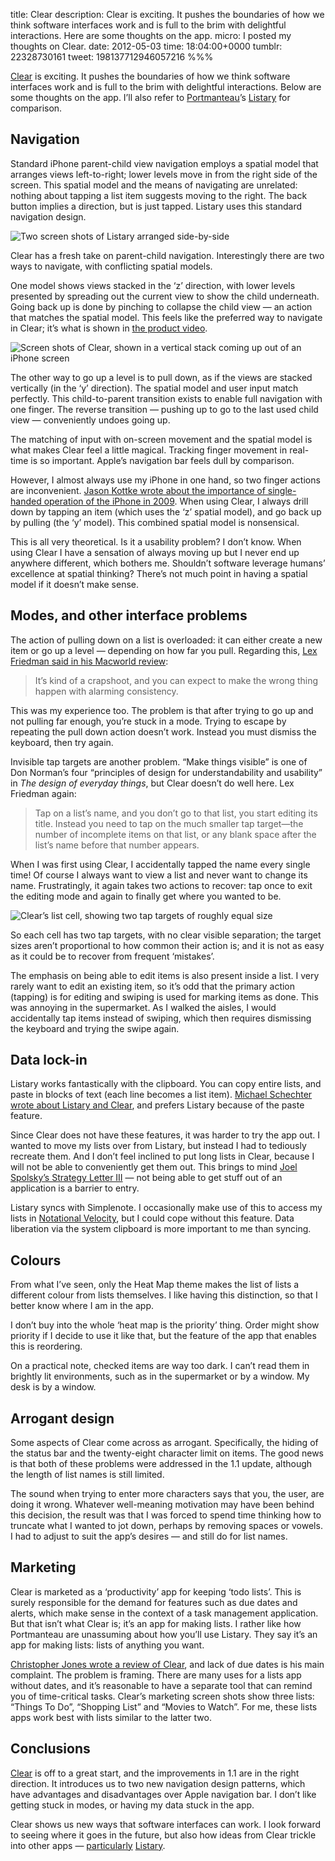 title: Clear
description: Clear is exciting. It pushes the boundaries of how we think software interfaces work and is full to the brim with delightful interactions. Here are some thoughts on the app.
micro: I posted my thoughts on Clear.
date: 2012-05-03
time: 18:04:00+0000
tumblr: 22328730161
tweet: 198137712946057216
%%%

[Clear](http://www.realmacsoftware.com/clear) is exciting. It pushes the boundaries of how we think software interfaces work and is full to the brim with delightful interactions. Below are some thoughts on the app. I’ll also refer to [Portmanteau](http://byportmanteau.com/)’s [Listary](http://listaryapp.com/) for comparison.

## Navigation ##

Standard iPhone parent-child view navigation employs a spatial model that arranges views left-to-right; lower levels move in from the right side of the screen. This spatial model and the means of navigating are unrelated: nothing about tapping a list item suggests moving to the right. The back button implies a direction, but is just tapped. Listary uses this standard navigation design.

![Two screen shots of Listary arranged side-by-side](listary.png)

Clear has a fresh take on parent-child navigation. Interestingly there are two ways to navigate, with conflicting spatial models.

One model shows views stacked in the ‘z’ direction, with lower levels presented by spreading out the current view to show the child underneath. Going back up is done by pinching to collapse the child view — an action that matches the spatial model. This feels like the preferred way to navigate in Clear; it’s what is shown in [the product video](http://vimeo.com/35693267).

![Screen shots of Clear, shown in a vertical stack coming up out of an iPhone screen](stack.png)

The other way to go up a level is to pull down, as if the views are stacked vertically (in the ‘y’ direction). The spatial model and user input match perfectly. This child-to-parent transition exists to enable full navigation with one finger. The reverse transition — pushing up to go to the last used child view — conveniently undoes going up.

The matching of input with on-screen movement and the spatial model is what makes Clear feel a little magical. Tracking finger movement in real-time is so important. Apple’s navigation bar feels dull by comparison.

However, I almost always use my iPhone in one hand, so two finger actions are inconvenient. [Jason Kottke wrote about the importance of single-handed operation of the iPhone in 2009](http://kottke.org/09/10/one-handed-computing-with-the-iphone). When using Clear, I always drill down by tapping an item (which uses the ‘z’ spatial model), and go back up by pulling (the ‘y’ model). This combined spatial model is nonsensical.

This is all very theoretical. Is it a usability problem? I don’t know. When using Clear I have a sensation of always moving up but I never end up anywhere different, which bothers me. Shouldn’t software leverage humans’ excellence at spatial thinking? There’s not much point in having a spatial model if it doesn’t make sense.

## Modes, and other interface problems ##

The action of pulling down on a list is overloaded: it can either create a new item or go up a level — depending on how far you pull. Regarding this, [Lex Friedman said in his Macworld review](http://www.macworld.com/appguide/app.html?id=1185252):

> It’s kind of a crapshoot, and you can expect to make the wrong thing happen with alarming consistency.

This was my experience too. The problem is that after trying to go up and not pulling far enough, you’re stuck in a mode. Trying to escape by repeating the pull down action doesn’t work. Instead you must dismiss the keyboard, then try again.

Invisible tap targets are another problem. “Make things visible” is one of Don Norman’s four “principles of design for understandability and usability” in *The design of everyday things*, but Clear doesn’t do well here. Lex Friedman again:

> Tap on a list’s name, and you don’t go to that list, you start editing its title. Instead you need to tap on the much smaller tap target—the number of incomplete items on that list, or any blank space after the list’s name before that number appears.

When I was first using Clear, I accidentally tapped the name every single time! Of course I always want to view a list and never want to change its name. Frustratingly, it again takes two actions to recover: tap once to exit the editing mode and again to finally get where you wanted to be.

![Clear’s list cell, showing two tap targets of roughly equal size](cell.png)

So each cell has two tap targets, with no clear visible separation; the target sizes aren’t proportional to how common their action is; and it is not as easy as it could be to recover from frequent ‘mistakes’.

The emphasis on being able to edit items is also present inside a list. I very rarely want to edit an existing item, so it’s odd that the primary action (tapping) is for editing and swiping is used for marking items as done. This was annoying in the supermarket. As I walked the aisles, I would accidentally tap items instead of swiping, which then requires dismissing the keyboard and trying the swipe again.

## Data lock-in ##

Listary works fantastically with the clipboard. You can copy entire lists, and paste in blocks of text (each line becomes a list item). [Michael Schechter wrote about Listary and Clear](http://bettermess.com/clear-vs-listary/), and prefers Listary because of the paste feature.

Since Clear does not have these features, it was harder to try the app out. I wanted to move my lists over from Listary, but instead I had to tediously recreate them. And I don’t feel inclined to put long lists in Clear, because I will not be able to conveniently get them out. This brings to mind [Joel Spolsky’s Strategy Letter III](http://www.joelonsoftware.com/articles/fog0000000052.html) — not being able to get stuff out of an application is a barrier to entry.

Listary syncs with Simplenote. I occasionally make use of this to access my lists in [Notational Velocity](http://notational.net/), but I could cope without this feature. Data liberation via the system clipboard is more important to me than syncing.

## Colours ##

From what I’ve seen, only the Heat Map theme makes the list of lists a different colour from lists themselves. I like having this distinction, so that I better know where I am in the app.

I don’t buy into the whole ‘heat map is the priority’ thing. Order might show priority if I decide to use it like that, but the feature of the app that enables this is reordering.

On a practical note, checked items are way too dark. I can’t read them in brightly lit environments, such as in the supermarket or by a window. My desk is by a window.

## Arrogant design ##

Some aspects of Clear come across as arrogant. Specifically, the hiding of the status bar and the twenty-eight character limit on items. The good news is that both of these problems were addressed in the 1.1 update, although the length of list names is still limited.

The sound when trying to enter more characters says that you, the user, are doing it wrong. Whatever well-meaning motivation may have been behind this decision, the result was that I was forced to spend time thinking how to truncate what I wanted to jot down, perhaps by removing spaces or vowels. I had to adjust to suit the app’s desires — and still do for list names.

## Marketing ##

Clear is marketed as a ‘productivity’ app for keeping ‘todo lists’. This is surely responsible for the demand for features such as due dates and alerts, which make sense in the context of a task management application. But that isn’t what Clear is; it’s an app for making lists. I rather like how Portmanteau are unassuming about how you’ll use Listary. They say it’s an app for making lists: lists of anything you want.

[Christopher Jones wrote a review of Clear](http://jones.in/for-a-blog/app-review-clear-for-iphone/), and lack of due dates is his main complaint. The problem is framing. There are many uses for a lists app without dates, and it’s reasonable to have a separate tool that can remind you of time-critical tasks. Clear’s  marketing screen shots show three lists: “Things To Do”, “Shopping List” and “Movies to Watch”. For me, these lists apps work best with lists similar to the latter two.

## Conclusions ##

[Clear](http://www.realmacsoftware.com/clear) is off to a great start, and the improvements in 1.1 are in the right direction. It introduces us to two new navigation design patterns, which have advantages and disadvantages over Apple navigation bar. I don’t like getting stuck in modes, or having my data stuck in the app.

Clear shows us new ways that software interfaces can work. I look forward to seeing where it goes in the future, but also how ideas from Clear trickle into other apps — [particularly](https://twitter.com/listaryapp/statuses/169766962304520192) [Listary](https://twitter.com/listaryapp/statuses/169767260402098178).
